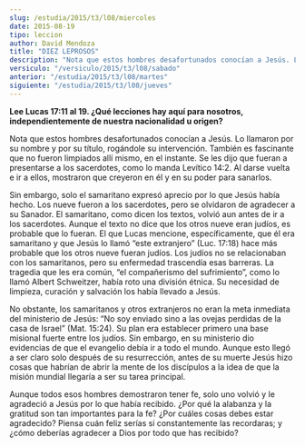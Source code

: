 ```yaml
---
slug: /estudia/2015/t3/l08/miercoles
date: 2015-08-19
tipo: leccion
author: David Mendoza
title: "DIEZ LEPROSOS"
description: "Nota que estos hombres desafortunados conocían a Jesús. Lo llamaron por su  nombre y por su título, rogándole su intervención. También es fascinante  que no fueron limpiados allí mismo, en el instante. Se les dijo que fueran a  presentarse a los sacerdotes, como lo mand..."
versiculo: "/versiculo/2015/t3/l08/sabado"
anterior: "/estudia/2015/t3/l08/martes"
siguiente: "/estudia/2015/t3/l08/jueves"
---
```


**Lee Lucas 17:11 al 19. ¿Qué lecciones hay aquí para nosotros, independientemente de nuestra nacionalidad u origen?**

Nota que estos hombres desafortunados conocían a Jesús. Lo llamaron por su nombre y por su título, rogándole su intervención. También es fascinante que no fueron limpiados allí mismo, en el instante. Se les dijo que fueran a presentarse a los sacerdotes, como lo manda Levítico 14:2. Al darse vuelta e ir a ellos, mostraron que creyeron en él y en su poder para sanarlos.

Sin embargo, solo el samaritano expresó aprecio por lo que Jesús había hecho. Los nueve fueron a los sacerdotes, pero se olvidaron de agradecer a su Sanador. El samaritano, como dicen los textos, volvió aun antes de ir a los sacerdotes. Aunque el texto no dice que los otros nueve eran judíos, es probable que lo fueran. El que Lucas mencione, específicamente, que él era samaritano y que Jesús lo llamó “este extranjero” (Luc. 17:18) hace más probable que los otros nueve fueran judíos. Los judíos no se relacionaban con los samaritanos, pero su enfermedad trascendía esas barreras. La tragedia que les era común, “el compañerismo del sufrimiento”, como lo llamó Albert Schweitzer, había roto una división étnica. Su necesidad de limpieza, curación y salvación los había llevado a Jesús.

No obstante, los samaritanos y otros extranjeros no eran la meta inmediata del ministerio de Jesús: “No soy enviado sino a las ovejas perdidas de la casa de Israel” (Mat. 15:24). Su plan era establecer primero una base misional fuerte entre los judíos. Sin embargo, en su ministerio dio evidencias de que el evangelio debía ir a todo el mundo. Aunque esto llegó a ser claro solo después de su resurrección, antes de su muerte Jesús hizo cosas que habrían de abrir la mente de los discípulos a la idea de que la misión mundial llegaría a ser su tarea principal.

Aunque todos esos hombres demostraron tener fe, solo uno volvió y le agradeció a Jesús por lo que había recibido. ¿Por qué la alabanza y la gratitud son tan importantes para la fe? ¿Por cuáles cosas debes estar agradecido? Piensa cuán feliz serías si constantemente las recordaras; y ¿cómo deberías agradecer a Dios por todo que has recibido?
